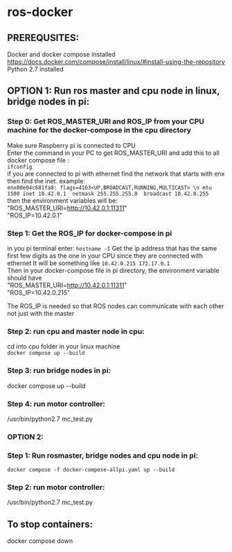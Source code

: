 # ros-docker

## PREREQUSITES:  
Docker and docker compose installed  
https://docs.docker.com/compose/install/linux/#install-using-the-repository  
Python 2.7 installed  

## OPTION 1: Run ros master and cpu node in linux, bridge nodes in pi:  

### Step 0: Get ROS_MASTER_URI and ROS_IP from your CPU machine for the docker-compose in the cpu directory
Make sure Raspberry pi is connected to CPU  
Enter the command in your PC to get ROS_MASTER_URI and add this to all docker compose file :  
```ifconfig```  
if you are connected to pi with ethernet find the network that starts with enx  
then find the inet. example:  
```enx00e04c681fa8: flags=4163<UP,BROADCAST,RUNNING,MULTICAST> \n mtu 1500 inet 10.42.0.1  netmask 255.255.255.0  broadcast 10.42.0.255 ```
then the environment variables will be:
"ROS_MASTER_URI=http://10.42.0.1:11311"  
"ROS_IP=10.42.0.1"  

### Step 1: Get the ROS_IP for docker-compose in pi  
in you pi terminal enter: 
```hostname -I```
Get the ip address that has the same first few digits as the one in your CPU since they are connected with ethernet
It will be something like 
```10.42.0.215 172.17.0.1 ```  
Then in your docker-compose file in pi directory, the environment variable should have    
"ROS_MASTER_URI=http://10.42.0.1:11311"  
"ROS_IP=10.42.0.215"

The ROS_IP is needed so that ROS nodes can communicate with each other not just with the master  


### Step 2: run cpu and master node in cpu:  
cd into cpu folder in your linux machine  
```docker compose up --build```  

### Step 3: run bridge nodes in pi:  
docker compose up --build  

### Step 4: run motor controller:  
/usr/bin/python2.7 mc_test.py  

### OPTION 2:  
### Step 1: Run rosmaster, bridge nodes and cpu node in pi:
```docker compose -f docker-compose-allpi.yaml up --build```

### Step 2: run motor controller:  
/usr/bin/python2.7 mc_test.py  

## To stop containers:  
docker compose down
